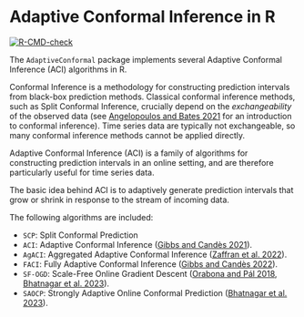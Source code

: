 # Adaptive Conformal Inference in R

<!-- badges: start -->
  [![R-CMD-check](https://github.com/herbps10/AdaptiveConformal/actions/workflows/R-CMD-check.yaml/badge.svg)](https://github.com/herbps10/AdaptiveConformal/actions/workflows/R-CMD-check.yaml)
  <!-- badges: end -->

The `AdaptiveConformal` package implements several Adaptive Conformal
Inference (ACI) algorithms in R.

Conformal Inference is a methodology for constructing prediction intervals from black-box prediction methods.
Classical conformal inference methods, such as Split Conformal Inference, crucially depend on the _exchangeability_ of the observed data (see [Angelopoulos and Bates 2021](https://arxiv.org/abs/2107.07511) for an introduction to conformal inference). Time series data are typically not exchangeable, so many conformal inference methods cannot be applied directly.

Adaptive Conformal Inference (ACI) is a family of algorithms for constructing prediction intervals in an online setting, and are therefore particularly useful for time series data.

The basic idea behind ACI is to adaptively generate prediction intervals that grow or shrink in response to the stream of incoming data.

The following algorithms are included:
- `SCP`: Split Conformal Prediction
- `ACI`: Adaptive Conformal Inference ([Gibbs and Candès 2021](https://arxiv.org/abs/2106.00170)).
- `AgACI`: Aggregated Adaptive Conformal Inference ([Zaffran et al. 2022](https://proceedings.mlr.press/v162/zaffran22a.html)).
- `FACI`: Fully Adaptive Conformal Inference ([Gibbs and Candès 2022](https://arxiv.org/abs/2208.08401)).
- `SF-OGD`: Scale-Free Online Gradient Descent ([Orabona and Pál 2018](https://www.sciencedirect.com/science/article/pii/S0304397517308514), [Bhatnagar et al. 2023](https://arxiv.org/abs/2302.07869)).
- `SAOCP`: Strongly Adaptive Online Conformal Prediction ([Bhatnagar et al. 2023](https://arxiv.org/abs/2302.07869)).
